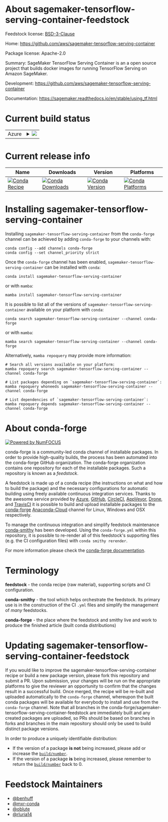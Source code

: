 About sagemaker-tensorflow-serving-container-feedstock
======================================================

Feedstock license: [BSD-3-Clause](https://github.com/conda-forge/sagemaker-tensorflow-serving-container-feedstock/blob/main/LICENSE.txt)

Home: https://github.com/aws/sagemaker-tensorflow-serving-container

Package license: Apache-2.0

Summary: SageMaker TensorFlow Serving Container is an a open source project that builds docker images for running TensorFlow Serving on Amazon SageMaker.

Development: https://github.com/aws/sagemaker-tensorflow-serving-container

Documentation: https://sagemaker.readthedocs.io/en/stable/using_tf.html

Current build status
====================


<table>
    
  <tr>
    <td>Azure</td>
    <td>
      <details>
        <summary>
          <a href="https://dev.azure.com/conda-forge/feedstock-builds/_build/latest?definitionId=8635&branchName=main">
            <img src="https://dev.azure.com/conda-forge/feedstock-builds/_apis/build/status/sagemaker-tensorflow-serving-container-feedstock?branchName=main">
          </a>
        </summary>
        <table>
          <thead><tr><th>Variant</th><th>Status</th></tr></thead>
          <tbody><tr>
              <td>linux_64_python3.10.____cpython</td>
              <td>
                <a href="https://dev.azure.com/conda-forge/feedstock-builds/_build/latest?definitionId=8635&branchName=main">
                  <img src="https://dev.azure.com/conda-forge/feedstock-builds/_apis/build/status/sagemaker-tensorflow-serving-container-feedstock?branchName=main&jobName=linux&configuration=linux%20linux_64_python3.10.____cpython" alt="variant">
                </a>
              </td>
            </tr><tr>
              <td>linux_64_python3.11.____cpython</td>
              <td>
                <a href="https://dev.azure.com/conda-forge/feedstock-builds/_build/latest?definitionId=8635&branchName=main">
                  <img src="https://dev.azure.com/conda-forge/feedstock-builds/_apis/build/status/sagemaker-tensorflow-serving-container-feedstock?branchName=main&jobName=linux&configuration=linux%20linux_64_python3.11.____cpython" alt="variant">
                </a>
              </td>
            </tr><tr>
              <td>linux_64_python3.12.____cpython</td>
              <td>
                <a href="https://dev.azure.com/conda-forge/feedstock-builds/_build/latest?definitionId=8635&branchName=main">
                  <img src="https://dev.azure.com/conda-forge/feedstock-builds/_apis/build/status/sagemaker-tensorflow-serving-container-feedstock?branchName=main&jobName=linux&configuration=linux%20linux_64_python3.12.____cpython" alt="variant">
                </a>
              </td>
            </tr><tr>
              <td>linux_64_python3.8.____cpython</td>
              <td>
                <a href="https://dev.azure.com/conda-forge/feedstock-builds/_build/latest?definitionId=8635&branchName=main">
                  <img src="https://dev.azure.com/conda-forge/feedstock-builds/_apis/build/status/sagemaker-tensorflow-serving-container-feedstock?branchName=main&jobName=linux&configuration=linux%20linux_64_python3.8.____cpython" alt="variant">
                </a>
              </td>
            </tr><tr>
              <td>linux_64_python3.9.____73_pypy</td>
              <td>
                <a href="https://dev.azure.com/conda-forge/feedstock-builds/_build/latest?definitionId=8635&branchName=main">
                  <img src="https://dev.azure.com/conda-forge/feedstock-builds/_apis/build/status/sagemaker-tensorflow-serving-container-feedstock?branchName=main&jobName=linux&configuration=linux%20linux_64_python3.9.____73_pypy" alt="variant">
                </a>
              </td>
            </tr><tr>
              <td>linux_64_python3.9.____cpython</td>
              <td>
                <a href="https://dev.azure.com/conda-forge/feedstock-builds/_build/latest?definitionId=8635&branchName=main">
                  <img src="https://dev.azure.com/conda-forge/feedstock-builds/_apis/build/status/sagemaker-tensorflow-serving-container-feedstock?branchName=main&jobName=linux&configuration=linux%20linux_64_python3.9.____cpython" alt="variant">
                </a>
              </td>
            </tr><tr>
              <td>osx_64_python3.10.____cpython</td>
              <td>
                <a href="https://dev.azure.com/conda-forge/feedstock-builds/_build/latest?definitionId=8635&branchName=main">
                  <img src="https://dev.azure.com/conda-forge/feedstock-builds/_apis/build/status/sagemaker-tensorflow-serving-container-feedstock?branchName=main&jobName=osx&configuration=osx%20osx_64_python3.10.____cpython" alt="variant">
                </a>
              </td>
            </tr><tr>
              <td>osx_64_python3.11.____cpython</td>
              <td>
                <a href="https://dev.azure.com/conda-forge/feedstock-builds/_build/latest?definitionId=8635&branchName=main">
                  <img src="https://dev.azure.com/conda-forge/feedstock-builds/_apis/build/status/sagemaker-tensorflow-serving-container-feedstock?branchName=main&jobName=osx&configuration=osx%20osx_64_python3.11.____cpython" alt="variant">
                </a>
              </td>
            </tr><tr>
              <td>osx_64_python3.12.____cpython</td>
              <td>
                <a href="https://dev.azure.com/conda-forge/feedstock-builds/_build/latest?definitionId=8635&branchName=main">
                  <img src="https://dev.azure.com/conda-forge/feedstock-builds/_apis/build/status/sagemaker-tensorflow-serving-container-feedstock?branchName=main&jobName=osx&configuration=osx%20osx_64_python3.12.____cpython" alt="variant">
                </a>
              </td>
            </tr><tr>
              <td>osx_64_python3.8.____cpython</td>
              <td>
                <a href="https://dev.azure.com/conda-forge/feedstock-builds/_build/latest?definitionId=8635&branchName=main">
                  <img src="https://dev.azure.com/conda-forge/feedstock-builds/_apis/build/status/sagemaker-tensorflow-serving-container-feedstock?branchName=main&jobName=osx&configuration=osx%20osx_64_python3.8.____cpython" alt="variant">
                </a>
              </td>
            </tr><tr>
              <td>osx_64_python3.9.____73_pypy</td>
              <td>
                <a href="https://dev.azure.com/conda-forge/feedstock-builds/_build/latest?definitionId=8635&branchName=main">
                  <img src="https://dev.azure.com/conda-forge/feedstock-builds/_apis/build/status/sagemaker-tensorflow-serving-container-feedstock?branchName=main&jobName=osx&configuration=osx%20osx_64_python3.9.____73_pypy" alt="variant">
                </a>
              </td>
            </tr><tr>
              <td>osx_64_python3.9.____cpython</td>
              <td>
                <a href="https://dev.azure.com/conda-forge/feedstock-builds/_build/latest?definitionId=8635&branchName=main">
                  <img src="https://dev.azure.com/conda-forge/feedstock-builds/_apis/build/status/sagemaker-tensorflow-serving-container-feedstock?branchName=main&jobName=osx&configuration=osx%20osx_64_python3.9.____cpython" alt="variant">
                </a>
              </td>
            </tr>
          </tbody>
        </table>
      </details>
    </td>
  </tr>
</table>

Current release info
====================

| Name | Downloads | Version | Platforms |
| --- | --- | --- | --- |
| [![Conda Recipe](https://img.shields.io/badge/recipe-sagemaker--tensorflow--serving--container-green.svg)](https://anaconda.org/conda-forge/sagemaker-tensorflow-serving-container) | [![Conda Downloads](https://img.shields.io/conda/dn/conda-forge/sagemaker-tensorflow-serving-container.svg)](https://anaconda.org/conda-forge/sagemaker-tensorflow-serving-container) | [![Conda Version](https://img.shields.io/conda/vn/conda-forge/sagemaker-tensorflow-serving-container.svg)](https://anaconda.org/conda-forge/sagemaker-tensorflow-serving-container) | [![Conda Platforms](https://img.shields.io/conda/pn/conda-forge/sagemaker-tensorflow-serving-container.svg)](https://anaconda.org/conda-forge/sagemaker-tensorflow-serving-container) |

Installing sagemaker-tensorflow-serving-container
=================================================

Installing `sagemaker-tensorflow-serving-container` from the `conda-forge` channel can be achieved by adding `conda-forge` to your channels with:

```
conda config --add channels conda-forge
conda config --set channel_priority strict
```

Once the `conda-forge` channel has been enabled, `sagemaker-tensorflow-serving-container` can be installed with `conda`:

```
conda install sagemaker-tensorflow-serving-container
```

or with `mamba`:

```
mamba install sagemaker-tensorflow-serving-container
```

It is possible to list all of the versions of `sagemaker-tensorflow-serving-container` available on your platform with `conda`:

```
conda search sagemaker-tensorflow-serving-container --channel conda-forge
```

or with `mamba`:

```
mamba search sagemaker-tensorflow-serving-container --channel conda-forge
```

Alternatively, `mamba repoquery` may provide more information:

```
# Search all versions available on your platform:
mamba repoquery search sagemaker-tensorflow-serving-container --channel conda-forge

# List packages depending on `sagemaker-tensorflow-serving-container`:
mamba repoquery whoneeds sagemaker-tensorflow-serving-container --channel conda-forge

# List dependencies of `sagemaker-tensorflow-serving-container`:
mamba repoquery depends sagemaker-tensorflow-serving-container --channel conda-forge
```


About conda-forge
=================

[![Powered by
NumFOCUS](https://img.shields.io/badge/powered%20by-NumFOCUS-orange.svg?style=flat&colorA=E1523D&colorB=007D8A)](https://numfocus.org)

conda-forge is a community-led conda channel of installable packages.
In order to provide high-quality builds, the process has been automated into the
conda-forge GitHub organization. The conda-forge organization contains one repository
for each of the installable packages. Such a repository is known as a *feedstock*.

A feedstock is made up of a conda recipe (the instructions on what and how to build
the package) and the necessary configurations for automatic building using freely
available continuous integration services. Thanks to the awesome service provided by
[Azure](https://azure.microsoft.com/en-us/services/devops/), [GitHub](https://github.com/),
[CircleCI](https://circleci.com/), [AppVeyor](https://www.appveyor.com/),
[Drone](https://cloud.drone.io/welcome), and [TravisCI](https://travis-ci.com/)
it is possible to build and upload installable packages to the
[conda-forge](https://anaconda.org/conda-forge) [Anaconda-Cloud](https://anaconda.org/)
channel for Linux, Windows and OSX respectively.

To manage the continuous integration and simplify feedstock maintenance
[conda-smithy](https://github.com/conda-forge/conda-smithy) has been developed.
Using the ``conda-forge.yml`` within this repository, it is possible to re-render all of
this feedstock's supporting files (e.g. the CI configuration files) with ``conda smithy rerender``.

For more information please check the [conda-forge documentation](https://conda-forge.org/docs/).

Terminology
===========

**feedstock** - the conda recipe (raw material), supporting scripts and CI configuration.

**conda-smithy** - the tool which helps orchestrate the feedstock.
                   Its primary use is in the construction of the CI ``.yml`` files
                   and simplify the management of *many* feedstocks.

**conda-forge** - the place where the feedstock and smithy live and work to
                  produce the finished article (built conda distributions)


Updating sagemaker-tensorflow-serving-container-feedstock
=========================================================

If you would like to improve the sagemaker-tensorflow-serving-container recipe or build a new
package version, please fork this repository and submit a PR. Upon submission,
your changes will be run on the appropriate platforms to give the reviewer an
opportunity to confirm that the changes result in a successful build. Once
merged, the recipe will be re-built and uploaded automatically to the
`conda-forge` channel, whereupon the built conda packages will be available for
everybody to install and use from the `conda-forge` channel.
Note that all branches in the conda-forge/sagemaker-tensorflow-serving-container-feedstock are
immediately built and any created packages are uploaded, so PRs should be based
on branches in forks and branches in the main repository should only be used to
build distinct package versions.

In order to produce a uniquely identifiable distribution:
 * If the version of a package **is not** being increased, please add or increase
   the [``build/number``](https://docs.conda.io/projects/conda-build/en/latest/resources/define-metadata.html#build-number-and-string).
 * If the version of a package **is** being increased, please remember to return
   the [``build/number``](https://docs.conda.io/projects/conda-build/en/latest/resources/define-metadata.html#build-number-and-string)
   back to 0.

Feedstock Maintainers
=====================

* [@benhuff](https://github.com/benhuff/)
* [@mxr-conda](https://github.com/mxr-conda/)
* [@oblute](https://github.com/oblute/)
* [@rluria14](https://github.com/rluria14/)

